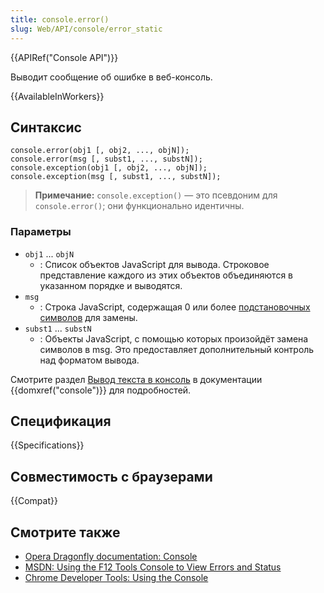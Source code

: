 ```yaml
---
title: console.error()
slug: Web/API/console/error_static
---
```


{{APIRef("Console API")}}

Выводит сообщение об ошибке в веб-консоль.

{{AvailableInWorkers}}

## Синтаксис

```
console.error(obj1 [, obj2, ..., objN]);
console.error(msg [, subst1, ..., substN]);
console.exception(obj1 [, obj2, ..., objN]);
console.exception(msg [, subst1, ..., substN]);
```

> **Примечание:** `console.exception()` — это псевдоним для `console.error()`; они функционально идентичны.

### Параметры

- `obj1` ... `objN`
  - : Список объектов JavaScript для вывода. Строковое представление каждого из этих объектов объединяются в указанном порядке и выводятся.
- `msg`
  - : Строка JavaScript, содержащая 0 или более [подстановочных символов](/ru/docs/Web/API/console#Using_string_substitutions) для замены.
- `subst1` ... `substN`
  - : Объекты JavaScript, с помощью которых произойдёт замена символов в msg. Это предоставляет дополнительный контроль над форматом вывода.

Смотрите раздел [Вывод текста в консоль](/ru/docs/Web/API/console#Outputting_text_to_the_console) в документации {{domxref("console")}} для подробностей.

## Спецификация

{{Specifications}}

## Совместимость с браузерами

{{Compat}}

## Смотрите также

- [Opera Dragonfly documentation: Console](http://www.opera.com/dragonfly/documentation/console/)
- [MSDN: Using the F12 Tools Console to View Errors and Status](http://msdn.microsoft.com/library/gg589530)
- [Chrome Developer Tools: Using the Console](https://developers.google.com/chrome-developer-tools/docs/console#errors_and_warnings)
